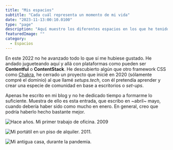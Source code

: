 ```yaml
---
title: "Mis espacios"
subtitle: "Cada cuál representa un momento de mi vida"
date: "2023-11-13:00:10.0100"
type: "page"
description: "Aquí muestro los diferentes espacios en los que he tenido el placer de trabajar con mi ordenador. Me encanta ser lo más nómada posible en este aspecto, por eso siempre aprovecho la ocasión para poder cambiar de ámbito."
featuredImage: ""
category:
  - Espacios
---
```


En este 2022 no he avanzado todo lo que sí me hubiese gustado. He andado jugueteando aquí y allá con plataformas como pueden ser **Contentful** o **ContentStack**. He descubierto algún que otro framework CSS como [Chakra](https://chakra-ui.com), he cerrado un proyecto que inicié en 2020 (sólamente compré el dominio) al que llamé _setups.tech_, con él pretendía aprender y crear una especie de comunidad en base a escritorios o _set-ups_.

Apenas he escrito en mi blog y no he dedicado tiempo a formarme lo suficiente. Muestra de ello es esta entrada, que escribo en ~abril~ mayo, cuando debería haber sido como mucho en enero. En general, creo que podría haberlo hecho bastante mejor.

![Hace años. Mi primer trabajo de oficina. 2009](./2009-06-01.png)

![Mi portátil en un piso de alquiler. 2011.](./2011-07-01.jpg)

![Mi antigua casa, durante la pandemia.](./2020-03-23.jpg)
